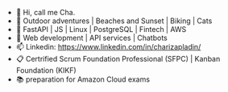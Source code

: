 - 👋 Hi, call me Cha.
- 👀 Outdoor adventures | Beaches and Sunset | Biking | Cats
- 🌱 FastAPI | JS | Linux | PostgreSQL | Fintech | AWS
- 💞️ Web development | API services | Chatbots
- 📫 Linkedin: https://www.linkedin.com/in/charizapladin/
- 📋 Certrified Scrum Foundation Professional (SFPC) | Kanban Foundation (KIKF)
- :books: preparation for Amazon Cloud exams

<!---
devpladinc/devpladinc is a ✨ special ✨ repository because its `README.md` (this file) appears on your GitHub profile.
You can click the Preview link to take a look at your changes.
--->
